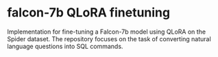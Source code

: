 # falcon-7b QLoRA finetuning

Implementation for fine-tuning a Falcon-7b model using QLoRA on the Spider dataset. The repository focuses on the task of converting natural language questions into SQL commands.
